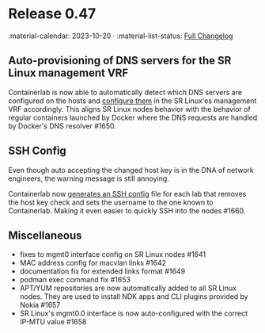# Release 0.47

:material-calendar: 2023-10-20 · :material-list-status: [Full Changelog](https://github.com/srl-labs/containerlab/releases)

## Auto-provisioning of DNS servers for the SR Linux management VRF

Containerlab is now able to automatically detect which DNS servers are configured on the hosts and [configure them](../manual/kinds/srl.md#dns-configuration) in the SR Linux'es management VRF accordingly. This aligns SR Linux nodes behavior with the behavior of regular containers launched by Docker where the DNS requests are handled by Docker's DNS resolver #1650.

## SSH Config

Even though auto accepting the changed host key is in the DNA of network engineers, the warning message is still annoying.

Containerlab now [generates an SSH config](../manual/inventory.md#ssh-config) file for each lab that removes the host key check and sets the username to the one known to Containerlab. Making it even easier to quickly SSH into the nodes #1660.

## Miscellaneous

* fixes to mgmt0 interface config on SR Linux nodes #1641
* MAC address config for macvlan links #1642
* documentation fix for extended links format #1649
* podman exec command fix #1653
* APT/YUM repositories are now automatically added to all SR Linux nodes. They are used to install NDK apps and CLI plugins provided by Nokia #1657
* SR Linux's mgmt0.0 interface is now auto-configured with the correct IP-MTU value #1658
